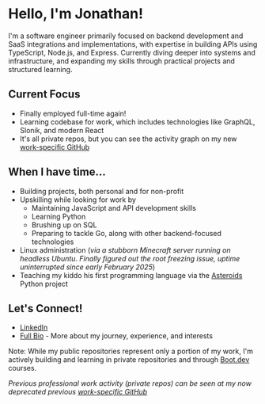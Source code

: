 # Hello, I'm Jonathan! 

I'm a software engineer primarily focused on backend development and SaaS integrations and implementations, with expertise in building APIs using TypeScript, Node.js, and Express. Currently diving deeper into systems and infrastructure, and expanding my skills through practical projects and structured learning.

## Current Focus
- Finally employed full-time again!
- Learning codebase for work, which includes technologies like GraphQL, Slonik, and modern React
- It's all private repos, but you can see the activity graph on my new [work-specific GitHub](https://github.com/jonathan-if)

## When I have time...
- Building projects, both personal and for non-profit
- Upskilling while looking for work by
  - Maintaining JavaScript and API development skills
  - Learning Python
  - Brushing up on SQL
  - Preparing to tackle Go, along with other backend-focused technologies
- Linux administration (*via a stubborn Minecraft server running on headless Ubuntu. Finally figured out the root freezing issue, uptime uninterrupted since early February 2025*)
- Teaching my kiddo his first programming language via the [Asteroids](https://github.com/JonathanCrider/asteroids) Python project

## Let's Connect!
- [LinkedIn](https://www.linkedin.com/in/jonathandev/)
- [Full Bio](https://github.com/JonathanCrider/README) - More about my journey, experience, and interests

Note: While my public repositories represent only a portion of my work, I'm actively building and learning in private repositories and through [Boot.dev](https://www.boot.dev/) courses.

*Previous professional work activity (private repos) can be seen at my now deprecated previous [work-specific GitHub](https://github.com/jonathan-fsa)*
